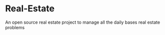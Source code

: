 # Real-Estate
An open source real estate project to manage all the daily bases real estate problems
